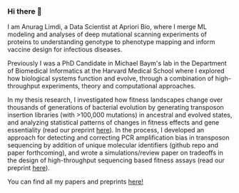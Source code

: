 ### Hi there 👋

I am Anurag Limdi, a Data Scientist at Apriori Bio, where I merge ML modeling and analyses of deep mutational scanning experiments of proteins to understanding genotype to phenotype mapping and inform vaccine design for infectious diseases. 

Previously I was a PhD Candidate in Michael Baym's lab in the Department of Biomedical Informatics at the Harvard Medical School where I explored how biological systems function and evolve, through a combination of high-throughput experiments, theory and computational approaches. 

In my thesis research, I investigated how fitness landscapes change over thousands of generations of bacterial evolution by generating transposon insertion libraries (with >100,000 mutations) in ancestral and evolved states, and analyzing statistical patterns of changes in fitness effects and gene essentiality (read our preprint [here](https://www.biorxiv.org/content/10.1101/2022.05.17.492023v1)). In the process, I developed an approach for detecting and correcting PCR amplification bias in transposon sequencing by addition of unique molecular identifiers (github repo and paper forthcoming), and wrote a simulations/review paper on tradeoffs in the design of high-throughput sequencing based fitness assays (read our preprint [here](https://www.biorxiv.org/content/10.1101/2022.08.19.504558v1)). 

You can find all my papers and preprints [here!](https://scholar.google.com/citations?user=wgm55b0AAAAJ&hl=en)


<!--
**anuraglimdi/anuraglimdi** is a ✨ _special_ ✨ repository because its `README.md` (this file) appears on your GitHub profile.

Here are some ideas to get you started:

- 🔭 I’m currently working on ...
- 🌱 I’m currently learning ...
- 👯 I’m looking to collaborate on ...
- 🤔 I’m looking for help with ...
- 💬 Ask me about ...
- 📫 How to reach me: ...
- 😄 Pronouns: ...
- ⚡ Fun fact: ...
-->
